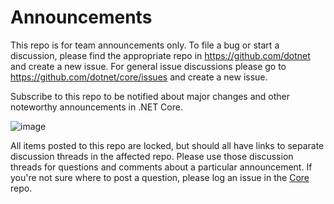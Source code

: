 # Announcements

This repo is for team announcements only. To file a bug or start a discussion, please find the appropriate repo in https://github.com/dotnet and create a new issue. For general issue discussions please go to https://github.com/dotnet/core/issues and create a new issue.

Subscribe to this repo to be notified about major changes and other noteworthy announcements in .NET Core.

![image](https://github.com/dotnet/announcements/blob/master/images/subscribe.png)

All items posted to this repo are locked, but should all have links to separate discussion threads in the affected repo. Please use those discussion threads for questions and comments about a particular announcement. If you're not sure where to post a question, please log an issue in the [Core](https://github.com/dotnet/core/issues) repo.

